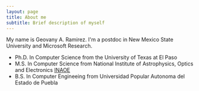 ```yaml
---
layout: page
title: About me
subtitle: Brief description of myself
---
```


My name is Geovany A. Ramirez. I'm a postdoc in New Mexico State University and Microsoft Research.

- Ph.D. In Computer Science from the University of Texas at El Paso
- M.S. In Computer Science from National Institute of Astrophysics, Optics and Electronics [INAOE](http://ccc.inaoep.mx/en/)
- B.S. In Computer Engineeing from Universidad Popular Autonoma del Estado de Puebla

